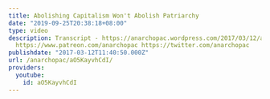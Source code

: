 ```yaml
---
title: Abolishing Capitalism Won't Abolish Patriarchy
date: "2019-09-25T20:38:18+08:00"
type: video
description: Transcript - https://anarchopac.wordpress.com/2017/03/12/abolishing-capitalism-wont-abolish-patriarchy/
  https://www.patreon.com/anarchopac https://twitter.com/anarchopac
publishdate: "2017-03-12T11:40:50.000Z"
url: /anarchopac/aO5KayvhCdI/
providers:
  youtube:
    id: aO5KayvhCdI
---
```

